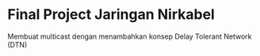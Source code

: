 # Final Project Jaringan Nirkabel

Membuat multicast dengan menambahkan konsep Delay Tolerant Network (DTN)
